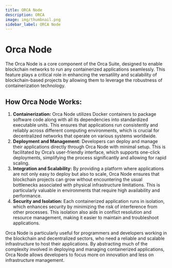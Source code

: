 ```yaml
---
title: ORCA Node
description: ORCA
image: img/thumbnail.png
sidebar_label: ORCA Node
---
```


# Orca Node

The Orca Node is a core component of the Orca Suite, designed to enable blockchain networks to run any containerized applications seamlessly. This feature plays a critical role in enhancing the versatility and scalability of blockchain-based projects by allowing them to leverage the robustness of containerization technology.

## How Orca Node Works:

1. **Containerization:** Orca Node utilizes Docker containers to package software code along with all its dependencies into standardized executable units. This ensures that applications run consistently and reliably across different computing environments, which is crucial for decentralized networks that operate on various systems worldwide.
2. **Deployment and Management:** Developers can deploy and manage their applications directly through Orca Node with minimal setup. This is facilitated by Orca’s user-friendly interface, which supports one-click deployments, simplifying the process significantly and allowing for rapid scaling.
3. **Integration and Scalability:** By providing a platform where applications are not only easy to deploy but also to scale, Orca Node ensures that blockchain projects can grow without encountering the usual bottlenecks associated with physical infrastructure limitations. This is particularly valuable in environments that require high availability and performance.
4. **Security and Isolation:** Each containerized application runs in isolation, which enhances security by minimizing the risk of interference from other processes. This isolation also aids in conflict resolution and resource management, making it easier to maintain and troubleshoot applications.

Orca Node is particularly useful for programmers and developers working in the blockchain and decentralized sectors, who need a reliable and scalable infrastructure to host their applications. By abstracting much of the complexity involved in deploying and managing containerized applications, Orca Node allows developers to focus more on innovation and less on infrastructure management.